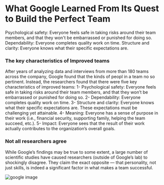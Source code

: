 # What Google Learned From Its Quest to Build the Perfect Team 
Psychological safety: Everyone feels safe in taking risks around their team members, and that they won't be embarrassed or punished for doing so. Dependability: Everyone completes quality work on time. Structure and clarity: Everyone knows what their specific expectations are.
### The key characteristics of Improved teams
After years of analyzing data and interviews from more than 180 teams across the company, Google found that the kinds of peopl in a team no so pertinent.
Instead, the researchers found that there were five key characteristics of improved teams:
1- Psychological safety: Everyone feels safe in taking risks around their team members, and that they won’t be embarrassed or punished for doing so.
2- Dependability: Everyone completes quality work on time.
3- Structure and clarity: Everyone knows what their specific expectations are. These expectations must be challenging yet attainable.
4- Meaning: Everyone has a sense of purpose in their work (i.e., financial security, supporting family, helping the team succeed, etc.).
5- Impact: Everyone sees that the result of their work actually contributes to the organization’s overall goals.
### Not all researchers agree
While Google’s findings may be true to some extent, a large number of scientific studies have caused researchers (outside of Google’s lab) to shockingly disagree. They claim the exact opposite — that personality, not just skills, is indeed a significant factor in what makes a team successful.

![google image](https://encrypted-tbn0.gstatic.com/images?q=tbn:ANd9GcSIbmIOBtvOB-2frH9dM72TFU8HscyEcHP81A&usqp=CAU)
